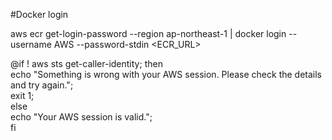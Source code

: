 #Docker login

aws ecr get-login-password --region ap-northeast-1 | docker login --username AWS --password-stdin <ECR_URL>


@if ! aws sts get-caller-identity; then \
  		echo "Something is wrong with your AWS session. Please check the details and try again."; \
  		exit 1; \
  	else \
		echo "Your AWS session is valid."; \
	fi

